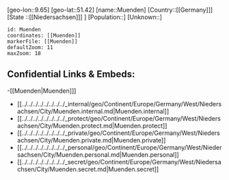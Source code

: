 ﻿---
location: [51.42,9.65]
mapzoom: [7,12] 
mapmarker: city 
type: City
tags:
- geo/City


SpocWebEntityId: 32675
isDeleted: false
confidential: public

---
[geo-lon::9.65]
[geo-lat::51.42]
[name::Muenden]
[Country::[[Germany]]]
[State ::[[Niedersachsen]]] ]
[Population::]
[Unknown::]


```leaflet
id: Muenden
coordinates: [[Muenden]]
markerFile: [[Muenden]]
defaultZoom: 11 
maxZoom: 18
```


## Confidential Links & Embeds: 
-[[Muenden|Muenden]]] 
- [[../../../../../../../../_internal/geo/Continent/Europe/Germany/West/Niedersachsen/City/Muenden.internal.md|Muenden.internal]] 
- [[../../../../../../../../_protect/geo/Continent/Europe/Germany/West/Niedersachsen/City/Muenden.protect.md|Muenden.protect]] 
- [[../../../../../../../../_private/geo/Continent/Europe/Germany/West/Niedersachsen/City/Muenden.private.md|Muenden.private]] 
- [[../../../../../../../../_personal/geo/Continent/Europe/Germany/West/Niedersachsen/City/Muenden.personal.md|Muenden.personal]] 
- [[../../../../../../../../_secret/geo/Continent/Europe/Germany/West/Niedersachsen/City/Muenden.secret.md|Muenden.secret]] 
